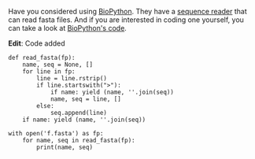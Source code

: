Have you considered using [BioPython][1]. They have a [sequence reader][2] that can read fasta files. And if you are interested in coding one yourself, you can take a look at [BioPython's code][3].


  [1]: http://biopython.org/wiki/Main_Page
  [2]: http://biopython.org/wiki/SeqIO
  [3]: https://github.com/biopython/biopython/blob/master/Bio/SeqIO/FastaIO.py

**Edit**: Code added

    def read_fasta(fp):
        name, seq = None, []
        for line in fp:
            line = line.rstrip()
            if line.startswith(">"):
                if name: yield (name, ''.join(seq))
                name, seq = line, []
            else:
                seq.append(line)
        if name: yield (name, ''.join(seq))
    
    with open('f.fasta') as fp:
        for name, seq in read_fasta(fp):
            print(name, seq)

